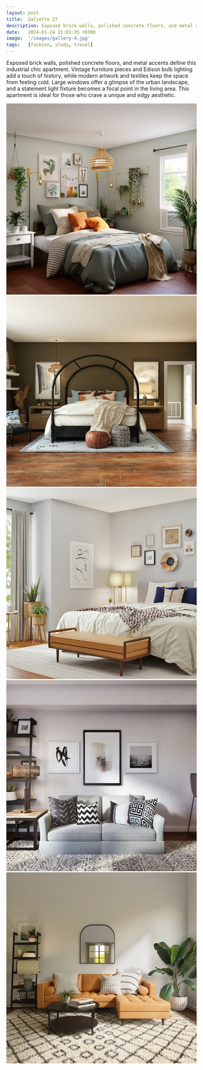 ```yaml
---
layout: post
title:  Salsette 27
description: Exposed brick walls, polished concrete floors, and metal accents define this industrial chic apartment.  Vintage furniture pieces and Edison bulb lighting add a touch of history, while modern artwork and textiles keep the space from feeling cold. Large windows offer a glimpse of the urban landscape, and a statement light fixture becomes a focal point in the living area. This apartment is ideal for those who crave a unique and edgy aesthetic.
date:   2024-01-24 15:01:35 +0300
image:  '/images/gallery-4.jpg'
tags:   [fashion, study, travel]
---
```


Exposed brick walls, polished concrete floors, and metal accents define this industrial chic apartment.  Vintage furniture pieces and Edison bulb lighting add a touch of history, while modern artwork and textiles keep the space from feeling cold. Large windows offer a glimpse of the urban landscape, and a statement light fixture becomes a focal point in the living area. This apartment is ideal for those who crave a unique and edgy aesthetic.

<div class="gallery-box">
  <div class="gallery">
    <img src="/images/100.jpg" loading="lazy" alt="City">
    <img src="/images/101.jpg" loading="lazy" alt="San Francisco">
    <img src="/images/102.jpg" loading="lazy" alt="New York">
    <img src="/images/103.jpg" loading="lazy" alt="Chicago">
    <img src="/images/104.jpg" loading="lazy" alt="Houston">
  </div>
</div>
